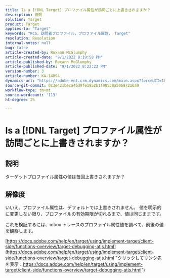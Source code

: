 ```yaml
---
title: Is a [!DNL Target] プロファイル属性が訪問ごとに上書きされますか？
description: 説明
solution: Target
product: Target
applies-to: "Target"
keywords: "KCS，訪問者プロファイル，プロファイル属性， Target"
resolution: Resolution
internal-notes: null
bug: false
article-created-by: Roxann McGlumphy
article-created-date: "9/1/2022 8:19:58 PM"
article-published-by: Roxann McGlumphy
article-published-date: "9/1/2022 8:22:23 PM"
version-number: 3
article-number: KA-14094
dynamics-url: "https://adobe-ent.crm.dynamics.com/main.aspx?forceUCI=1&pagetype=entityrecord&etn=knowledgearticle&id=18d89b6d-332a-ed11-9db1-002248086a27"
source-git-commit: 0c3e421beca46d9fe1952b1f98538a50697216a0
workflow-type: tm+mt
source-wordcount: '113'
ht-degree: 2%

---
```


# Is a [!DNL Target] プロファイル属性が訪問ごとに上書きされますか？

## 説明


ターゲットプロファイル属性の値は毎回上書きされますか？


## 解像度


いいえ。プロファイル属性は、デフォルトでは上書きされません。 値を明示的に変更しない限り、プロファイルの有効期限が切れるまで、値は同じままです。

これを検証するには、mbox トレースのプロファイル属性値を調べて、前後の値を観察します。

[https://docs.adobe.com/help/en/target/using/implement-target/client-side/functions-overview/target-debugging-atjs.html](https://docs.adobe.com/help/en/target/using/implement-target/client-side/functions-overview/target-debugging-atjs.html "クリックしてリンク先を表示：https://docs.adobe.com/help/en/target/using/implement-target/client-side/functions-overview/target-debugging-atjs.html")
